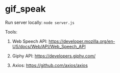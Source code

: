 # gif_speak

Run server locally: `node server.js`

Tools:

1. Web Speech API: https://developer.mozilla.org/en-US/docs/Web/API/Web_Speech_API

2. Giphy API: https://developers.giphy.com/

3. Axios: https://github.com/axios/axios
